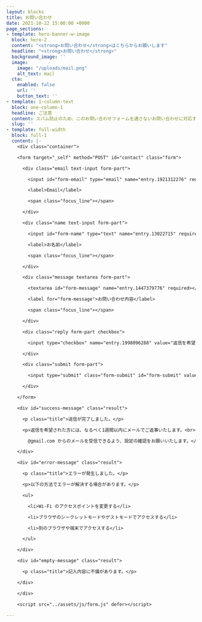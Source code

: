 ```yaml
---
layout: blocks
title: お問い合わせ
date: 2021-10-22 15:00:00 +0000
page_sections:
- template: hero-banner-w-image
  block: hero-2
  content: "<strong>お問い合わせ</strong>はこちらからお願いします"
  headline: "<strong>お問い合わせ</strong>"
  background_image: ''
  image:
    image: "/uploads/mail.png"
    alt_text: mail
  cta:
    enabled: false
    url: ''
    button_text: ''
- template: 1-column-text
  block: one-column-1
  headline: ご注意
  content: スパム防止のため、このお問い合わせフォームを通さないお問い合わせに対応することはできません。<br>また、このフォームを通していても、スパム・いたずらと思われるものには一切応じません。
  slug: ''
- template: full-width
  block: full-1
  content: |-
    <div class="container">

    <form target="_self" method="POST" id="contact" class="form">

      <div class="email text-input form-part">

        <input id="form-email" type="email" name="entry.1921312276" required class="ef">

        <label>Email</label>

        <span class="focus_line"></span>

      </div>

      <div class="name text-input form-part">

        <input id="form-name" type="text" name="entry.13022715" required class="ef">

        <label>お名前</label>

        <span class="focus_line"></span>

      </div>

      <div class="message textarea form-part">

        <textarea id="form-message" name="entry.1447379776" required></textarea>

        <label for="form-message">お問い合わせ内容</label>

        <span class="focus_line"></span>

      </div>

      <div class="reply form-part checkbox">

        <input type="checkbox" name="entry.1998096288" value="返信を希望する" id="want-reply"><label for="want-reply">返信を希望する</label>

      </div>

      <div class="submit form-part">

        <input type="submit" class="form-submit" id="form-submit" value="送信">

      </div>

    </form>

    <div id="success-message" class="result">

      <p class="title">送信が完了しました。</p>

      <p>返信を希望された方には、なるべく1週間以内にメールでご返事いたします。<br>

        @gmail.com からのメールを受信できるよう、設定の確認をお願いいたします。</p>

    </div>

    <div id="error-message" class="result">

      <p class="title">エラーが発生しました。</p>

      <p>以下の方法でエラーが解決する場合があります。</p>

      <ul>

        <li>Wi-Fi のアクセスポイントを変更する</li>

        <li>ブラウザのシークレットモードやゲストモードでアクセスする</li>

        <li>別のブラウザや端末でアクセスする</li>

      </ul>

    </div>

    <div id="empty-message" class="result">

      <p class="title">記入内容に不備があります。</p>

    </div>

    </div>

    <script src="../assets/js/form.js" defer></script>

---
```

